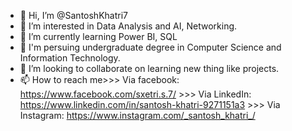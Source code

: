 - 👋 Hi, I’m @SantoshKhatri7
- 👀 I’m interested in Data Analysis and AI, Networking.
- 🌱 I’m currently learning Power BI, SQL
- 🌱 I'm persuing undergraduate degree in Computer Science and  Information Technology.
- 💞️ I’m looking to collaborate on learning new thing like projects.
- 📫 How to reach me>>> Via facebook: https://www.facebook.com/sxetri.s.7/
                     >>> Via LinkedIn: https://www.linkedin.com/in/santosh-khatri-9271151a3
                     >>> Via Instagram: https://www.instagram.com/_santosh_khatri_/
